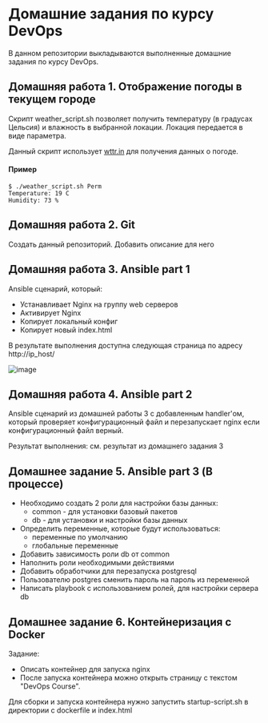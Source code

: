 # Домашние задания по курсу DevOps
В данном репозитории выкладываются выполненные домашние задания по курсу DevOps.


## Домашняя работа 1. Отображение погоды в текущем городе 
Скрипт weather_script.sh позволяет получить температуру (в градусах Цельсия) и влажность в выбранной локации. Локация передается
в виде параметра. 

Данный скрипт использует [wttr.in](https://github.com/chubin/wttr.in) для получения данных о погоде.
#### Пример
```
$ ./weather_script.sh Perm
Temperature: 19 C
Humidity: 73 %
```


## Домашняя работа 2. Git
Создать данный репозиторий. Добавить описание для него


## Домашняя работа 3. Ansible part 1
Ansible сценарий, который: 
- Устанавливает Nginx на группу web серверов
- Активирует Nginx
- Копирует локальный конфиг
- Копирует новый index.html

В результате выполнения доступна следующая страница по адресу http://ip_host/


![image](https://user-images.githubusercontent.com/47751026/121514522-8df19880-ca05-11eb-897f-32591ac481b1.png)


## Домашняя работа 4. Ansible part 2
Ansible сценарий из домашней работы 3 с добавленным handler'ом, который проверяет конфигурационный файл и перезапускает nginx если конфигурационный файл верный.

Результат выполнения: см. результат из домашнего задания 3

## Домашнее задание 5. Ansible part 3 (В процессе)
- Необходимо создать 2 роли для настройки базы данных:
  - common - для установки базовый пакетов
  - db - для установки и настройки базы данных
- Определить переменные, которые будут использоваться:
  - переменные по умолчанию
  - глобальные переменные
- Добавить зависимость роли db от common
- Наполнить роли необходимыми действиями
- Добавить обработчики для перезапуска postgresql
- Пользователю postgres сменить пароль на пароль из переменной
- Написать playbook с использованием ролей, для настройки сервера db

## Домашнее задание 6. Контейнеризация с Docker
Задание: 
- Описать контейнер для запуска nginx 
- После запуска контейнера можно открыть страницу с текстом "DevOps Course".

Для сборки и запуска контейнера нужно запустить startup-script.sh в директории с dockerfile и index.html

